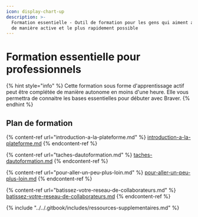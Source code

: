 ```yaml
---
icon: display-chart-up
description: >-
  Formation essentielle - Outil de formation pour les gens qui aiment apprendre
  de manière active et le plus rapidement possible
---
```


# Formation essentielle pour professionnels

{% hint style="info" %}
Cette formation sous forme d'apprentissage actif peut être complétée de manière autonome en moins d'une heure. Elle vous permettra de connaitre les bases essentielles pour débuter avec Braver.
{% endhint %}

## Plan de formation

{% content-ref url="introduction-a-la-plateforme.md" %}
[introduction-a-la-plateforme.md](introduction-a-la-plateforme.md)
{% endcontent-ref %}

{% content-ref url="taches-dautoformation.md" %}
[taches-dautoformation.md](taches-dautoformation.md)
{% endcontent-ref %}

{% content-ref url="pour-aller-un-peu-plus-loin.md" %}
[pour-aller-un-peu-plus-loin.md](pour-aller-un-peu-plus-loin.md)
{% endcontent-ref %}

{% content-ref url="batissez-votre-reseau-de-collaborateurs.md" %}
[batissez-votre-reseau-de-collaborateurs.md](batissez-votre-reseau-de-collaborateurs.md)
{% endcontent-ref %}

{% include "../../.gitbook/includes/ressources-supplementaires.md" %}
